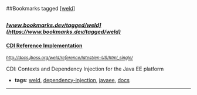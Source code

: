 ##Bookmarks tagged [[weld]](https://www.bookmarks.dev?q=[weld])

_<sup><sup>[www.bookmarks.dev/tagged/weld](https://www.bookmarks.dev/tagged/weld)</sup></sup>_
---
#### [ CDI Reference Implementation](http://docs.jboss.org/weld/reference/latest/en-US/html_single/)
_<sup>http://docs.jboss.org/weld/reference/latest/en-US/html_single/</sup>_

CDI: Contexts and Dependency Injection for the Java EE platform
* **tags**: [weld](../tagged/weld.md), [dependency-injection](../tagged/dependency-injection.md), [javaee](../tagged/javaee.md), [docs](../tagged/docs.md)
---
